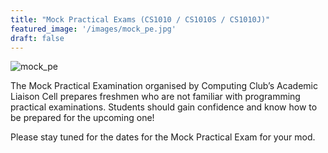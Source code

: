 ```yaml
---
title: "Mock Practical Exams (CS1010 / CS1010S / CS1010J)"
featured_image: '/images/mock_pe.jpg'
draft: false
---
```

![mock_pe](/images/mock_pe.jpg)

The Mock Practical Examination organised by Computing Club’s Academic Liaison Cell prepares freshmen who are not familiar with programming practical examinations. Students should gain confidence and know how to be prepared for the upcoming one!

Please stay tuned for the dates for the Mock Practical Exam for your mod.